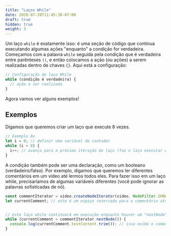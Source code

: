 ```yaml
---
title: "Laços While"
date: 2020-07-28T11:45:38-07:00
draft: true
hidden: true
weight: 3
---
```


Um laço `while` é exatamente isso: é uma seção de código que continua executando algumas ações "enquanto" a condição for verdadeira. Começamos com a palavra `while` seguida pela condição que é verdadeira entre parênteses `()`, e então colocamos a ação (ou ações) a serem realizadas dentro de chaves `{}`. Aqui está a configuração:

```javascript
// Configuração do laço While
while (condição é verdadeira) {
  // ação a ser realizada
}
```

Agora vamos ver alguns exemplos!

## Exemplos
Digamos que queremos criar um laço que execute 8 vezes.

```javascript
// Exemplo 8x
let i = 0; // definir uma variável de contador
while (i < 8) {
  i++; // avança para a próxima iteração do laço (faz o laço executar esta parte novamente)
}
```

A condição também pode ser uma declaração, como um booleano (verdadeiro/falso). Por exemplo, digamos que queremos ler diferentes comentários em um vídeo até lermos todos eles. Para fazer isso em um laço while, precisaríamos de algumas variáveis diferentes (você pode ignorar as palavras sofisticadas de nó).

```javascript
const commentIterator = video.createNodeIterator(video, NodeFilter.SHOW_COMMENT) // esta é uma maneira de passar de um comentário para o próximo no vídeo
let currentComment; // este é um espaço reservado para o comentário atual


// este laço while continuará em execução enquanto houver um "nextNode", que é outra maneira de dizer que há outro comentário após este
while (currentComment = commentIterator.nextNode()) {
  console.log(currentComment.textContent.trim()); // isso exibe o comentário atual para que possamos lê-lo!
}
```